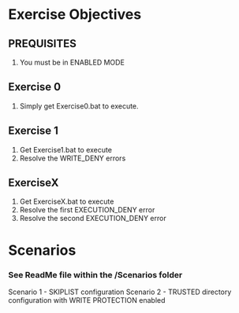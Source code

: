 # Exercise Objectives

## PREQUISITES
1. You must be in ENABLED MODE

## Exercise 0
1. Simply get Exercise0.bat to execute.

## Exercise 1
1. Get Exercise1.bat to execute
2. Resolve the WRITE_DENY errors

## ExerciseX
1. Get ExerciseX.bat to execute
2. Resolve the first EXECUTION_DENY error
3. Resolve the second EXECUTION_DENY error


# Scenarios
### See ReadMe file within the /Scenarios folder
Scenario 1 - SKIPLIST configuration
Scenario 2 - TRUSTED directory configuration with WRITE PROTECTION enabled
